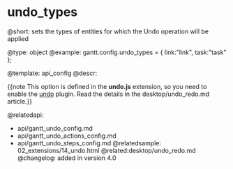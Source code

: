 undo_types
=============

@short:
	sets the types of entities for which the Undo operation will be applied

@type: object
@example:
gantt.config.undo_types = {
	link:"link",
	task:"task"
};

@template:	api_config
@descr:

{{note This option is defined in the **undo.js** extension, so you need to enable the [undo](desktop/extensions_list.md#undo) plugin. Read the details in the desktop/undo_redo.md article.}}


@relatedapi:
- api/gantt_undo_config.md
- api/gantt_undo_actions_config.md
- api/gantt_undo_steps_config.md
@relatedsample:
02_extensions/14_undo.html
@related:desktop/undo_redo.md
@changelog:
added in version 4.0
